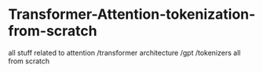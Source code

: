 # Transformer-Attention-tokenization-from-scratch
all stuff related to attention /transformer architecture /gpt /tokenizers all from scratch
